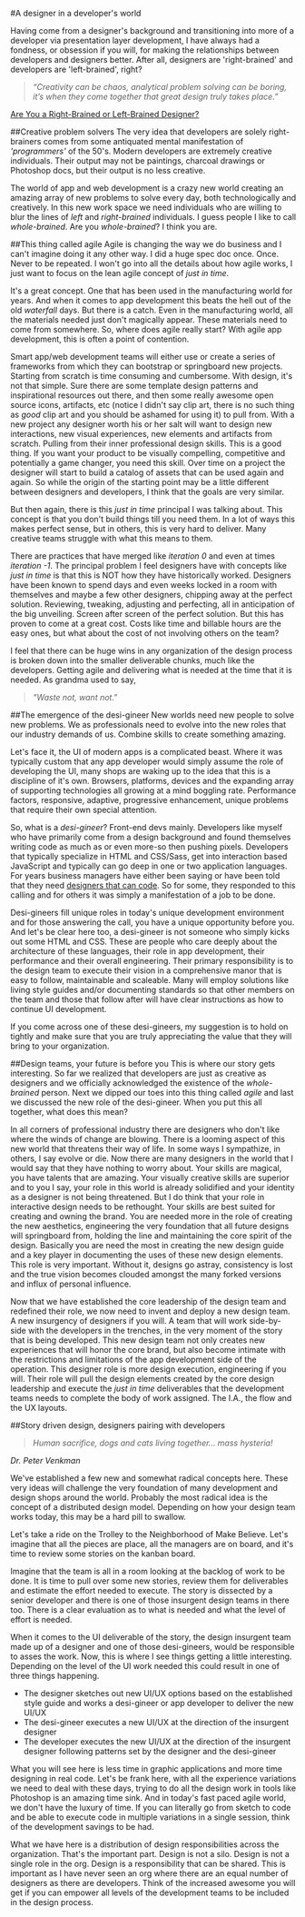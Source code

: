 #A designer in a developer's world

Having come from a designer's background and transitioning into more of a developer via presentation layer development, I have always had a fondness, or obsession if you will, for making the relationships between developers and designers better. After all, designers are 'right-brained' and developers are 'left-brained', right? 

> *“Creativity can be chaos, analytical problem solving can be boring, it’s when they come together that great design truly takes place.”*

[Are You a Right-Brained or Left-Brained Designer?](http://goo.gl/LodHH)

##Creative problem solvers
The very idea that developers are solely right-brainers comes from some antiquated mental manifestation of *'programmers'* of the 50's. Modern developers are extremely creative individuals. Their output may not be paintings, charcoal drawings or Photoshop docs, but their output is no less creative. 

The world of app and web development is a crazy new world creating an amazing array of new problems to solve every day, both technologically and creatively. In this new work space we need individuals who are willing to blur the lines of *left* and *right-brained* individuals. I guess people I like to call *whole-brained*. Are you *whole-brained*? I think you are. 

##This thing called agile
Agile is changing the way we do business and I can't imagine doing it any other way. I did a huge spec doc once. Once. Never to be repeated. I won't go into all the details about how agile works, I just want to focus on the lean agile concept of *just in time*.

It's a great concept. One that has been used in the manufacturing world for years. And when it comes to app development this beats the hell out of the old *waterfall* days. But there is a catch. Even in the manufacturing world, all the materials needed just don't magically appear. These materials need to come from somewhere. So, where does agile really start? With agile app development, this is often a point of contention.  

Smart app/web development teams will either use or create a series of frameworks from which they can bootstrap or springboard new projects. Starting from scratch is time consuming and cumbersome. With design, it's not that simple. Sure there are some template design patterns and inspirational resources out there, and then some really awesome open source icons, artifacts, etc (notice I didn't say clip art, there is no such thing as *good* clip art and you should be ashamed for using it) to pull from. With a new project any designer worth his or her salt will want to design new interactions, new visual experiences, new elements and artifacts from scratch. Pulling from their inner professional design skills. This is a good thing. If you want your product to be visually compelling, competitive and potentially a game changer, you need this skill. Over time on a project the designer will start to build a catalog of assets that can be used again and again. So while the origin of the starting point may be a little different between designers and developers, I think that the goals are very similar. 

But then again, there is this *just in time* principal I was talking about. This concept is that you don't build things till you need them. In a lot of ways this makes perfect sense, but in others, this is very hard to deliver. Many creative teams struggle with what this means to them. 

There are practices that have merged like *iteration 0* and even at times *iteration -1*. The principal problem I feel designers have with concepts like *just in time* is that this is NOT how they have historically worked. Designers have been known to spend days and even weeks locked in a room with themselves and maybe a few other designers, chipping away at the perfect solution. Reviewing, tweaking, adjusting and perfecting, all in anticipation of the big unveiling. Screen after screen of the perfect solution. But this has proven to come at a great cost. Costs like time and billable hours are the easy ones, but what about the cost of not involving others on the team? 

I feel that there can be huge wins in any organization of the design process is broken down into the smaller deliverable chunks, much like the developers. Getting agile and delivering what is needed at the time that it is needed. As grandma used to say, 
>*"Waste not, want not."*

##The emergence of the desi-gineer
New worlds need new people to solve new problems. We as professionals need to evolve into the new roles that our industry demands of us. Combine skills to create something amazing. 

Let's face it, the UI of modern apps is a complicated beast. Where it was typically custom that any app developer would simply assume the role of developing the UI, many shops are waking up to the idea that this is a discipline of it's own. Browsers, platforms, devices and the expanding array of supporting technologies all growing at a mind boggling rate. Performance factors, responsive, adaptive, progressive enhancement, unique problems that require their own special attention. 

So, what is a *desi-gineer*? Front-end devs mainly. Developers like myself who have primarily come from a design background and found themselves writing code as much as or even more-so then pushing pixels. Developers that typically specialize in HTML and CSS/Sass, get into interaction based JavaScript and typically can go deep in one or two application languages. For years business managers have either been saying or have been told that they need [designers that can code](http://goo.gl/50arY). So for some, they responded to this calling and for others it was simply a manifestation of a job to be done. 

Desi-gineers fill unique roles in today's unique development environment and for those answering the call, you have a unique opportunity before you. And let's be clear here too, a desi-gineer is not someone who simply kicks out some HTML and CSS. These are people who care deeply about the architecture of these languages, their role in app development, their performance and their overall engineering. Their primary responsibility is to the design team to execute their vision in a comprehensive manor that is easy to follow, maintainable and scaleable. Many will employ solutions like living style guides and/or documenting standards so that other members on the team and those that follow after will have clear instructions as how to continue UI development. 

If you come across one of these desi-gineers, my suggestion is to hold on tightly and make sure that you are truly appreciating the value that they will bring to your organization. 

##Design teams, your future is before you
This is where our story gets interesting. So far we realized that developers are just as creative as designers and we officially acknowledged the existence of the *whole-brained* person. Next we dipped our toes into this thing called *agile* and last we discussed the new role of the desi-gineer. When you put this all together, what does this mean?

In all corners of professional industry there are designers who don't like where the winds of change are blowing. There is a looming aspect of this new world that threatens their way of life. In some ways I sympathize, in others, I say evolve or die. Now there are many designers in the world that I would say that they have nothing to worry about. Your skills are magical, you have talents that are amazing. Your visually creative skills are superior and to you I say, your role in this world is already solidified and your identity as a designer is not being threatened. But I do think that your role in interactive design needs to be rethought. Your skills are best suited for creating and owning the brand. You are needed more in the role of creating the new aesthetics, engineering the very foundation that all future designs will springboard from, holding the line and maintaining the core spirit of the design. Basically you are need the most in creating the new design guide and a key player in documenting the uses of these new design elements. This role is very important. Without it, designs go astray, consistency is lost and the true vision becomes clouded amongst the many forked versions and influx of personal influence.

Now that we have established the core leadership of the design team and redefined their role, we now need to invent and deploy a new design team. A new insurgency of designers if you will. A team that will work side-by-side with the developers in the trenches, in the very moment of the story that is being developed. This new design team not only creates new experiences that will honor the core brand, but also become intimate with the restrictions and limitations of the app development side of the operation. This designer role is more design execution, engineering if you will. Their role will pull the design elements created by the core design leadership and execute the *just in time* deliverables that the development teams needs to complete the body of work assigned. The I.A., the flow and the UX layouts. 

##Story driven design, designers pairing with developers
> *Human sacrifice, dogs and cats living together... mass hysteria!*

*Dr. Peter Venkman*

We've established a few new and somewhat radical concepts here. These very ideas will challenge the very foundation of many development and design shops around the world. Probably the most radical idea is the concept of a distributed design model. Depending on how your design team works today, this may be a hard pill to swallow. 

Let's take a ride on the Trolley to the Neighborhood of Make Believe. Let's imagine that all the pieces are place, all the managers are on board, and it's time to review some stories on the kanban board. 

Imagine that the team is all in a room looking at the backlog of work to be done. It is time to pull over some new stories, review them for deliverables and estimate the effort needed to execute. The story is dissected by a senior developer and there is one of those insurgent design teams in there too. There is a clear evaluation as to what is needed and what the level of effort is needed. 

When it comes to the UI deliverable of the story, the design insurgent team made up of a designer and one of those desi-gineers, would be responsible to asses the work. Now, this is where I see things getting a little interesting. Depending on the level of the UI work needed this could result in one of three things happening. 

* The designer sketches out new UI/UX options based on the established style guide and works a desi-gineer or app developer to deliver the new UI/UX
* The desi-gineer executes a new UI/UX at the direction of the insurgent designer
* The developer executes the new UI/UX at the direction of the insurgent designer following patterns set by the designer and the desi-gineer

What you will see here is less time in graphic applications and more time designing in real code. Let's be frank here, with all the experience variations we need to deal with these days, trying to do all the design work in tools like Photoshop is an amazing time sink. And in today's fast paced agile world, we don't have the luxury of time. If you can literally go from sketch to code and be able to execute code in multiple variations in a single session, think of the development savings to be had. 

What we have here is a distribution of design responsibilities across the organization. That's the important part. Design is not a silo. Design is not a single role in the org. Design is a responsibility that can be shared. This is important as I have never seen an org where there are an equal number of designers as there are developers. Think of the increased awesome you will get if you can empower all levels of the development teams to be included in the design process.
